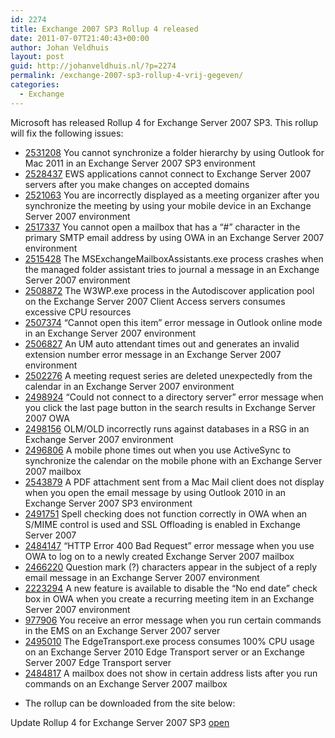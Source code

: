 ```yaml
---
id: 2274
title: Exchange 2007 SP3 Rollup 4 released
date: 2011-07-07T21:40:43+00:00
author: Johan Veldhuis
layout: post
guid: http://johanveldhuis.nl/?p=2274
permalink: /exchange-2007-sp3-rollup-4-vrij-gegeven/
categories:
  - Exchange
---
```

Microsoft has released Rollup 4 for Exchange Server 2007 SP3. This rollup will fix the following issues:

  * <div>
      <a href="http://support.microsoft.com/kb/2531208">2531208</a> You cannot synchronize a folder hierarchy by using Outlook for Mac 2011 in an Exchange Server 2007 SP3 environment
    </div>

  * <div>
      <a href="http://support.microsoft.com/kb/2528437">2528437</a> EWS applications cannot connect to Exchange Server 2007 servers after you make changes on accepted domains
    </div>

  * <div>
      <a href="http://support.microsoft.com/kb/2521063">2521063</a> You are incorrectly displayed as a meeting organizer after you synchronize the meeting by using your mobile device in an Exchange Server 2007 environment
    </div>

  * <div>
      <a href="http://support.microsoft.com/kb/2517337">2517337</a> You cannot open a mailbox that has a &#8220;#&#8221; character in the primary SMTP email address by using OWA in an Exchange Server 2007 environment
    </div>

  * <div>
      <a href="http://support.microsoft.com/kb/2515428">2515428</a> The MSExchangeMailboxAssistants.exe process crashes when the managed folder assistant tries to journal a message in an Exchange Server 2007 environment
    </div>

  * <div>
      <a href="http://support.microsoft.com/kb/2508872">2508872</a> The W3WP.exe process in the Autodiscover application pool on the Exchange Server 2007 Client Access servers consumes excessive CPU resources
    </div>

  * <div>
      <a href="http://support.microsoft.com/kb/2507374">2507374</a> &#8220;Cannot open this item&#8221; error message in Outlook online mode in an Exchange Server 2007 environment
    </div>

  * <div>
      <a href="http://support.microsoft.com/kb/2506827">2506827</a> An UM auto attendant times out and generates an invalid extension number error message in an Exchange Server 2007 environment
    </div>

  * <div>
      <a href="http://support.microsoft.com/kb/2502276">2502276</a> A meeting request series are deleted unexpectedly from the calendar in an Exchange Server 2007 environment
    </div>

  * <div>
      <a href="http://support.microsoft.com/kb/2498924">2498924</a> &#8220;Could not connect to a directory server&#8221; error message when you click the last page button in the search results in Exchange Server 2007 OWA
    </div>

  * <div>
      <a href="http://support.microsoft.com/kb/2498156">2498156</a> OLM/OLD incorrectly runs against databases in a RSG in an Exchange Server 2007 environment
    </div>

  * <div>
      <a href="http://support.microsoft.com/kb/2496806">2496806</a> A mobile phone times out when you use ActiveSync to synchronize the calendar on the mobile phone with an Exchange Server 2007 mailbox
    </div>

  * <div>
      <a href="http://support.microsoft.com/kb/2543879">2543879</a> A PDF attachment sent from a Mac Mail client does not display when you open the email message by using Outlook 2010 in an Exchange Server 2007 SP3 environment
    </div>

  * <div>
      <a href="http://support.microsoft.com/kb/2491751">2491751</a> Spell checking does not function correctly in OWA when an S/MIME control is used and SSL Offloading is enabled in Exchange Server 2007
    </div>

  * <div>
      <a href="http://support.microsoft.com/kb/2484147">2484147</a> &#8220;HTTP Error 400 Bad Request&#8221; error message when you use OWA to log on to a newly created Exchange Server 2007 mailbox
    </div>

  * <div>
      <a href="http://support.microsoft.com/kb/2466220">2466220</a> Question mark (?) characters appear in the subject of a reply email message in an Exchange Server 2007 environment
    </div>

  * <div>
      <a href="http://support.microsoft.com/kb/2223294">2223294</a> A new feature is available to disable the &#8220;No end date&#8221; check box in OWA when you create a recurring meeting item in an Exchange Server 2007 environment
    </div>

  * <div>
      <a href="http://support.microsoft.com/kb/977906">977906</a> You receive an error message when you run certain commands in the EMS on an Exchange Server 2007 server
    </div>

  * <div>
      <a href="http://support.microsoft.com/kb/2495010">2495010</a> The EdgeTransport.exe process consumes 100% CPU usage on an Exchange Server 2010 Edge Transport server or an Exchange Server 2007 Edge Transport server
    </div>

  * <div>
      <a href="http://support.microsoft.com/kb/2484817">2484817</a> A mailbox does not show in certain address lists after you run commands on an Exchange Server 2007 mailbox
    </div>

  * The rollup can be downloaded from the site below:

Update Rollup 4 for Exchange Server 2007 SP3 [open](http://www.microsoft.com/download/en/details.aspx?displaylang=en&id=26692)